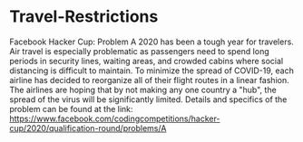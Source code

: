 # Travel-Restrictions
Facebook Hacker Cup: Problem A
2020 has been a tough year for travelers. Air travel is especially problematic as passengers need to spend long periods in security lines, waiting areas, and crowded cabins where social distancing is difficult to maintain.
To minimize the spread of COVID-19, each airline has decided to reorganize all of their flight routes in a linear fashion. The airlines are hoping that by not making any one country a "hub", the spread of the virus will be significantly limited.
Details and specifics of the problem can be found at the link: https://www.facebook.com/codingcompetitions/hacker-cup/2020/qualification-round/problems/A
